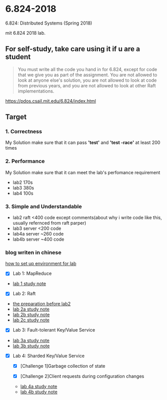 # 6.824-2018

6.824: Distributed Systems (Spring 2018)

mit 6.824 2018 lab. 

## For self-study, take care using it if u are a student
>You must write all the code you hand in for 6.824, except for code that we give you as part of the assignment. You are not allowed to look at anyone else's solution, you are not allowed to look at code from previous years, and you are not allowed to look at other Raft implementations. 

https://pdos.csail.mit.edu/6.824/index.html

## Target
### 1. Correctness 
  My Solution make sure that it can pass **'test'** and **'test -race'** at least 200 times
### 2. Performance
  My Solution make sure that it can meet the lab's perfomance requirement
  * lab2 170s
  * lab3 380s
  * lab4 100s
### 3. Simple and Understandable
  * lab2 raft <400 code except comments(about why i write code like this, usually refernced from raft parper)
  * lab3 server <200 code
  * lab4a server ~260 code
  * lab4b server ~400 code


### blog writen in chinese

[how to set up environment for lab](https://www.jianshu.com/p/ee235c2b8f3d)

- [x] Lab 1: MapReduce

 * [lab 1 study note](https://www.jianshu.com/p/3faa68b7bdd1)

- [x] Lab 2: Raft
 * [the preparation before lab2](https://www.jianshu.com/p/72f343f1d639)
 * [lab 2a study note](https://www.jianshu.com/p/4147cc957400)
 * [lab 2b study note](https://www.jianshu.com/p/9728006a78b2)
 * [lab 2c study note](https://www.jianshu.com/p/59a224fded77)
  
- [x] Lab 3: Fault-tolerant Key/Value Service
 * [lab 3a study note](https://www.jianshu.com/p/7439adc99626)
 * [lab 3b study note](https://www.jianshu.com/p/8fc46f12a106)
- [x] Lab 4: Sharded Key/Value Service

  - [x] [Challenge 1]Garbage collection of state

  - [x] [Challenge 2]Client requests during configuration changes
  * [lab 4a study note](https://www.jianshu.com/p/6e8d33c3c799)
  * [lab 4b study note](https://www.jianshu.com/p/f5c8ab9cd577)
